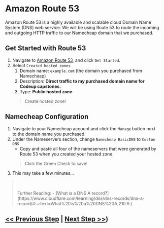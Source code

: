 # Amazon Route 53
Amazon Route 53 is a highly available and scalable cloud Domain Name System (DNS) web service. We will be using Route 53 to route the incoming and outgoing HTTP traffic to our Namecheap domain that we purchased.

## Get Started with Route 53
1. Navigate to <a href="https://us-east-1.console.aws.amazon.com/route53/v2/home#Home" target="_blank">Amazon Route 53</a>, and click `Get Started`.
2. Select `Created hosted zones`
    1. Domain name: `example.com` (the domain you purchased from Namecheap)
    2. Description: **Direct traffic to my purchased domain name for Codeup capstones.**
    3. Type: **Public hosted zone**
    > Create hosted zone!

## Namecheap Configuration
1. Navigate to your Namecheap account and click the `Manage` button next to the domain name you purchased.
2. Under the Nameservers section, change `Namecheap BasicDNS` to `Custom DNS`
    - Copy and paste all four of the nameservers that were generated by Route 53 when you created your hosted zone.
    > Click the Green Check to save!
3. This may take a few minutes…

> <br>
> <br>
> Further Reading:
> - [What is a DNS A record?](https://www.cloudflare.com/learning/dns/dns-records/dns-a-record/#:~:text=What%20is%20a%20DNS%20A,210.9.)

## [<< Previous Step](1.aws-console.md) | [Next Step >>](3.ssl-certification.md))